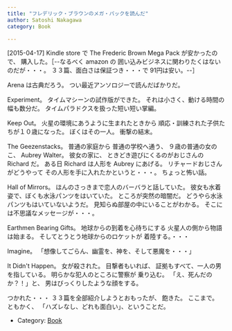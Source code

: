 ```yaml
---
title: "フレデリック・ブラウンのメガ・パックを読んだ"
author: Satoshi Nakagawa
category: Book

---
```


[2015-04-17]  Kindle store で 
The Frederic Brown Mega Pack が安かったので、
購入した。［--なるべく amazon の
囲い込みビジネスに関わりたくはないのだが・・・。
３３篇、面白さは保証つき・・・で 91円は安い。--］

<!--more-->
 Arena は古典だろう。
つい最近アンソロジーで読んだばかりだ。

 Experiment。
タイムマシーンの試作版ができた。
それは小さく、動ける時間の幅も数分だ。
タイムパラドクスを扱った短い短い掌編。

 Keep Out。
火星の環境にあうように生まれたときから
順応・訓練された子供たちが１０歳になった。
ぼくはその一人。
衝撃の結末。 

 The Geezenstacks。
普通の家庭から
普通の学校へ通う、
９歳の普通の女のこ、
Aubrey Walter。
彼女の家に、
ときどき遊びにくるのがおじさんの Richard だ。
ある日 Richard は人形を Aubrey にあげる。
リチャードおじさんがどうやって
その人形を手に入れたかというと・・・。
ちょっと怖い話。

 Hall of Mirrors。
ほんのさっきまで恋人のバーバラと話していた。
彼女も水着姿で、ぼくも水泳パンツをはいていた。
ところが突然の暗闇だ。
どうやら水泳パンツもはいていないようだ。
見知らぬ部屋の中にいることがわかる。
そこには不思議なメッセージが・・・。

 Earthmen Bearing Gifts。
地球からの到着を心待ちにする
火星人の側から物語は始まる。
そしてとうとう地球からのロケットが
着陸する。・・・

 Imagine。
「想像してごらん、幽霊を、神を、そして悪魔を・・・」

 It Didn't Happen。
女が殺された。
目撃者もいれば、
証拠もすべて、一人の男を指している。
明らかな犯人のところに警察が
乗り込む。
「え、死んだのか？！」と、
男はびっくりしたような顔をする。

 つかれた・・・
３３篇を全部紹介しようとおもったが、
飽きた。
ここまで。
ともかく、
「ハズレなし、どれも面白い」、ということだ。

- Category: [Book](categories.html#Book)

